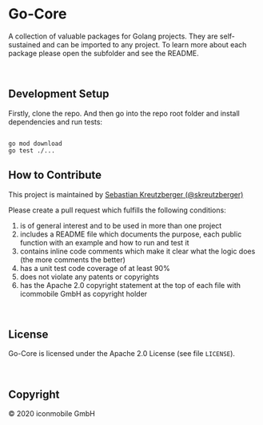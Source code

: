# Go-Core

A collection of valuable packages for Golang projects. They are self-sustained and can be imported to any project.
To learn more about each package please open the subfolder and see the README.

<br>

## Development Setup

Firstly, clone the repo. And then go into the repo root folder and install dependencies and run tests:

```shell

go mod download
go test ./...

```

## How to Contribute

This project is maintained by [Sebastian Kreutzberger (@skreutzberger)](https://github.com/skreutzberger)

Please create a pull request which fulfills the following conditions:

1. is of general interest and to be used in more than one project
2. includes a README file which documents the purpose, each public function with an example and how to run and test it
2. contains inline code comments which make it clear what the logic does (the more comments the better)
3. has a unit test code coverage of at least 90%
4. does not violate any patents or copyrights
5. has the Apache 2.0 copyright statement at the top of each file with icommobile GmbH as copyright holder

<br>


## License
Go-Core is licensed under the Apache 2.0 License (see file `LICENSE`).

<br>

## Copyright
© 2020 iconmobile GmbH
